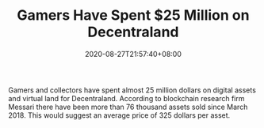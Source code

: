 ﻿---
title: "Gamers Have Spent $25 Million on Decentraland"
date: 2020-08-27T21:57:40+08:00
lastmod: 2020-08-27T16:45:40+08:00
draft: false
authors: ["Miles"]
description: "Gamers and collectors have spent almost 25 million dollars on digital assets and virtual land for Decentraland. According to blockchain research firm Messari there have been more than 76 thousand assets sold since March 2018. This would suggest an average price of 325 dollars per asset."
featuredImage: "gamers-have-spent-25-million-on-decentraland.png"
tags: ["Virtual World","Play to Earn"]
categories: ["news"]
news: ["Virtual World"]
weight: 
lightgallery: true
pinned: false
recommend: false
recommend1: false
---

Gamers and collectors have spent almost 25 million dollars on digital assets and virtual land for Decentraland. According to blockchain research firm Messari there have been more than 76 thousand assets sold since March 2018. This would suggest an average price of 325 dollars per asset.

<!--more-->


